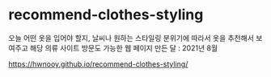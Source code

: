 # recommend-clothes-styling
오늘 어떤 옷을 입어야 할지, 날씨나 원하는 스타일링 분위기에 따라서 옷을 추천해서 보여주고 해당 의류 사이트 방문도 가능한 웹 페이지
만든 달 : 2021년 8월

https://hwnooy.github.io/recommend-clothes-styling/
